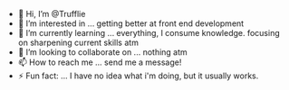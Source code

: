 - 👋 Hi, I’m @Trufflie
- 👀 I’m interested in ... getting better at front end development
- 🌱 I’m currently learning ... everything, I consume knowledge. focusing on sharpening current skills atm
- 💞️ I’m looking to collaborate on ... nothing atm
- 📫 How to reach me ... send me a message!
- ⚡ Fun fact: ... I have no idea what i'm doing, but it usually works.

<!---
Trufflie/Trufflie is a ✨ special ✨ repository because its `README.md` (this file) appears on your GitHub profile.
You can click the Preview link to take a look at your changes.
--->
